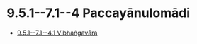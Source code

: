 

# 9.5.1--7.1--4 Paccayānulomādi

* [9.5.1--7.1--4.1 Vibhaṅgavāra](9.5.1--7.1--4/9.5.1--7.1--4.1.md)



